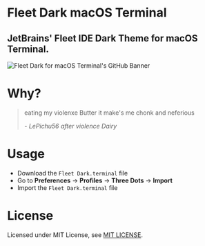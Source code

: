# Fleet Dark macOS Terminal
JetBrains' Fleet IDE Dark Theme for macOS Terminal.
---
![Fleet Dark for macOS Terminal's GitHub Banner](https://github.com/user-attachments/assets/28cbe860-3ed8-4f0a-a188-64a682c8f761)

# Why?
> eating my violenxe Butter 
> it make's me chonk and neferious
> 
> *- LePichu56 after violence Dairy*

# Usage
- Download the `Fleet Dark.terminal` file
- Go to **Preferences** -> **Profiles** -> **Three Dots** -> **Import** 
- Import the `Fleet Dark.terminal` file 

# License
Licensed under MIT License, see [MIT LICENSE](./LICENSE).
